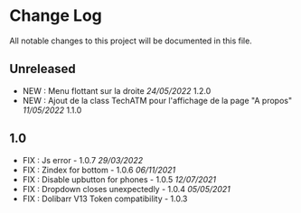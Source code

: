 # Change Log
All notable changes to this project will be documented in this file.

## Unreleased
- NEW : Menu flottant sur la droite *24/05/2022* 1.2.0
- NEW : Ajout de la class TechATM pour l'affichage de la page "A propos" *11/05/2022* 1.1.0

## 1.0

- FIX : Js error - 1.0.7 *29/03/2022*
- FIX : Zindex for bottom - 1.0.6 *06/11/2021*
- FIX : Disable upbutton for phones - 1.0.5 *12/07/2021*
- FIX : Dropdown closes unexpectedly - 1.0.4 *05/05/2021*
- FIX : Dolibarr V13 Token compatibility - 1.0.3
